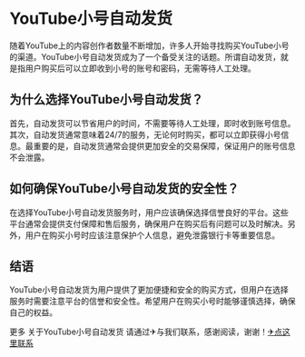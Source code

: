# YouTube小号自动发货

随着YouTube上的内容创作者数量不断增加，许多人开始寻找购买YouTube小号的渠道。YouTube小号自动发货成为了一个备受关注的话题。所谓自动发货，就是指用户购买后可以立即收到小号的账号和密码，无需等待人工处理。

## 为什么选择YouTube小号自动发货？

首先，自动发货可以节省用户的时间，不需要等待人工处理，即时收到账号信息。其次，自动发货通常意味着24/7的服务，无论何时购买，都可以立即获得小号信息。最重要的是，自动发货通常会提供更加安全的交易保障，保证用户的账号信息不会泄露。

## 如何确保YouTube小号自动发货的安全性？

在选择YouTube小号自动发货服务时，用户应该确保选择信誉良好的平台。这些平台通常会提供支付保障和售后服务，确保用户在购买后有问题可以及时解决。另外，用户在购买小号时应该注意保护个人信息，避免泄露银行卡等重要信息。

## 结语

YouTube小号自动发货为用户提供了更加便捷和安全的购买方式，但用户在选择服务时需要注意平台的信誉和安全性。希望用户在购买小号时能够谨慎选择，确保自己的权益。

更多 关于YouTube小号自动发货 请通过✈与我们联系，感谢阅读，谢谢！[✈点这里联系](https://sms.k02.cc)